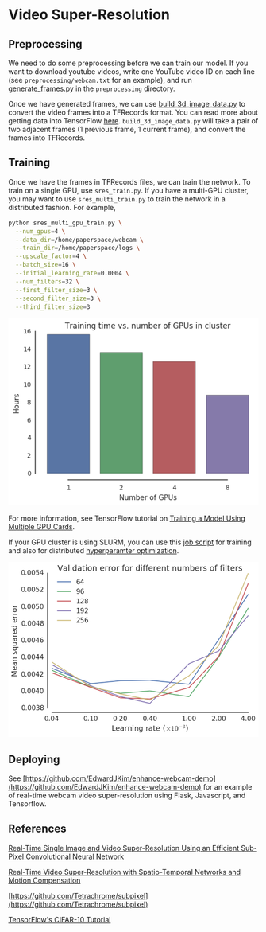 # Video Super-Resolution

## Preprocessing

We need to do some preprocessing before we can train our model.
If you want to download youtube videos, write one YouTube video ID on each line
(see `preprocessing/webcam.txt` for an example), and run
[generate_frames.py](preprocessing/generate_frames.py) in the `preprocessing` directory.

Once we have generated frames, we can use
[build_3d_image_data.py](preprocessing/build_3d_image_data.py)
to convert the video frames into a TFRecords format.
You can read more about getting data into TensorFlow
[here](https://www.tensorflow.org/programmers_guide/reading_data).
`build_3d_image_data.py` will take a pair of two adjacent frames
(1 previous frame, 1 current frame), and convert the frames into TFRecords.


## Training

Once we have the frames in TFRecords files, we can train the network.
To train on a single GPU, use `sres_train.py`.
If you have a multi-GPU cluster, you may want to use `sres_multi_train.py`
to train the network in a distributed fashion. For example,

```bash
python sres_multi_gpu_train.py \
  --num_gpus=4 \
  --data_dir=/home/paperspace/webcam \
  --train_dir=/home/paperspace/logs \
  --upscale_factor=4 \
  --batch_size=16 \
  --initial_learning_rate=0.0004 \
  --num_filters=32 \
  --first_filter_size=3 \
  --second_filter_size=3 \
  --third_filter_size=3
```

![](images/num_gpus.png)

For more information, see TensorFlow tutorial on
[Training a Model Using Multiple GPU Cards](https://www.tensorflow.org/tutorials/deep_cnn#training_a_model_using_multiple_gpu_cards).

If your GPU cluster is using SLURM, you can use this
[job script](https://github.com/EdwardJKim/enhance/blob/master/tf.job)
for training and also for distributed
[hyperparamter optimization](https://github.com/EdwardJKim/enhance/blob/master/hypop.sh).

![](images/hyperopt.png)

## Deploying

See
[https://github.com/EdwardJKim/enhance-webcam-demo](https://github.com/EdwardJKim/enhance-webcam-demo)
for an example of real-time webcam video super-resolution using Flask,
Javascript, and Tensorflow.


## References

[Real-Time Single Image and Video Super-Resolution Using an Efficient Sub-Pixel Convolutional Neural Network](https://arxiv.org/abs/1609.05158)

[Real-Time Video Super-Resolution with Spatio-Temporal Networks and Motion Compensation](https://arxiv.org/abs/1611.05250)

[https://github.com/Tetrachrome/subpixel](https://github.com/Tetrachrome/subpixel)

[TensorFlow's CIFAR-10 Tutorial](https://www.tensorflow.org/tutorials/deep_cnn)

